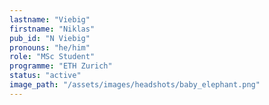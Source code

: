 ```yaml
---
lastname: "Viebig"
firstname: "Niklas"
pub_id: "N Viebig"
pronouns: "he/him"
role: "MSc Student"
programme: "ETH Zurich"
status: "active"
image_path: "/assets/images/headshots/baby_elephant.png"
---
```

